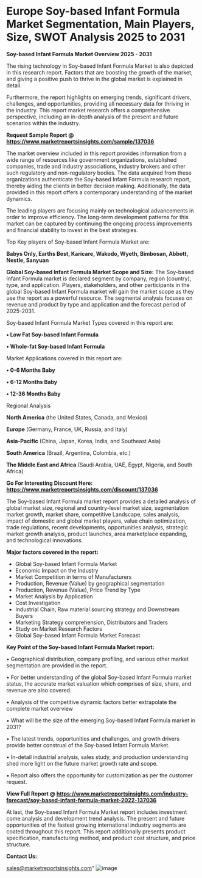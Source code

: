# Europe Soy-based Infant Formula Market Segmentation, Main Players, Size, SWOT Analysis 2025 to 2031

<Strong> Soy-based Infant Formula Market Overview 2025 - 2031</strong>

The rising technology in Soy-based Infant Formula Market is also depicted in this research report. Factors that are boosting the growth of the market, and giving a positive push to thrive in the global market is explained in detail.

Furthermore, the report highlights on emerging trends, significant drivers, challenges, and opportunities, providing all necessary data for thriving in the industry. This report market research offers a comprehensive perspective, including an in-depth analysis of the present and future scenarios within the industry.

<strong>Request Sample Report @ <a href=https://www.marketreportsinsights.com/sample/137036>https://www.marketreportsinsights.com/sample/137036</a></strong>

The market overview included in this report provides information from a wide range of resources like government organizations, established companies, trade and industry associations, industry brokers and other such regulatory and non-regulatory bodies. The data acquired from these organizations authenticate the Soy-based Infant Formula research report, thereby aiding the clients in better decision making. Additionally, the data provided in this report offers a contemporary understanding of the market dynamics.

The leading players are focusing mainly on technological advancements in order to improve efficiency. The long-term development patterns for this market can be captured by continuing the ongoing process improvements and financial stability to invest in the best strategies.

Top Key players of Soy-based Infant Formula Market are:

<strong>Babys Only, Earths Best, Karicare, Wakodo, Wyeth, Bimbosan, Abbott, Nestle, Sanyuan</strong>

<strong><b>Global Soy-based Infant Formula Market Scope and Size:</b></strong>
The Soy-based Infant Formula market is declared segment by company, region (country), type, and application. Players, stakeholders, and other participants in the global Soy-based Infant Formula market will gain the market scope as they use the report as a powerful resource. The segmental analysis focuses on revenue and product by type and application and the forecast period of 2025-2031.

Soy-based Infant Formula Market Types covered in this report are:

<strong>• Low Fat Soy-based Infant Formula

• Whole-fat Soy-based Infant Formula</strong>

Market Applications covered in this report are:

<strong>• 0-6 Months Baby

• 6-12 Months Baby

• 12-36 Months Baby</strong> 

Regional Analysis

<strong>North America</strong> (the United States, Canada, and Mexico)

<strong>Europe</strong> (Germany, France, UK, Russia, and Italy)

<strong>Asia-Pacific</strong> (China, Japan, Korea, India, and Southeast Asia)

<strong>South America</strong> (Brazil, Argentina, Colombia, etc.)

<strong>The Middle East and Africa</strong> (Saudi Arabia, UAE, Egypt, Nigeria, and South Africa)

<strong>Go For Interesting Discount Here: <a href=https://www.marketreportsinsights.com/discount/137036>https://www.marketreportsinsights.com/discount/137036</a></strong>

The Soy-based Infant Formula market report provides a detailed analysis of global market size, regional and country-level market size, segmentation market growth, market share, competitive Landscape, sales analysis, impact of domestic and global market players, value chain optimization, trade regulations, recent developments, opportunities analysis, strategic market growth analysis, product launches, area marketplace expanding, and technological innovations.

<strong><b>Major factors covered in the report:</b></strong>
<ul>
  <li>Global Soy-based Infant Formula Market </li>
  <li>Economic Impact on the Industry</li>
  <li>Market Competition in terms of Manufacturers</li>
  <li>Production, Revenue (Value) by geographical segmentation</li>
  <li>Production, Revenue (Value), Price Trend by Type</li>
  <li>Market Analysis by Application</li>
  <li>Cost Investigation</li>
  <li>Industrial Chain, Raw material sourcing strategy and Downstream Buyers</li>
  <li>Marketing Strategy comprehension, Distributors and Traders</li>
  <li>Study on Market Research Factors</li>
  <li>Global Soy-based Infant Formula Market Forecast</li>
</ul>

<strong><b>Key Point of the Soy-based Infant Formula Market report:</b></strong>

• Geographical distribution, company profiling, and various other market segmentation are provided in the report.

• For better understanding of the global Soy-based Infant Formula market status, the accurate market valuation which comprises of size, share, and revenue are also covered.

• Analysis of the competitive dynamic factors better extrapolate the complete market overview

• What will be the size of the emerging Soy-based Infant Formula market in 2031?

• The latest trends, opportunities and challenges, and growth drivers provide better construal of the Soy-based Infant Formula Market.

• In-detail industrial analysis, sales study, and production understanding shed more light on the future market growth rate and scope.

• Report also offers the opportunity for customization as per the customer request.

<strong><b>View Full Report @ <a href=https://www.marketreportsinsights.com/industry-forecast/soy-based-infant-formula-market-2022-137036>https://www.marketreportsinsights.com/industry-forecast/soy-based-infant-formula-market-2022-137036</a></b></strong>


At last, the Soy-based Infant Formula Market report includes investment come analysis and development trend analysis. The present and future opportunities of the fastest growing international industry segments are coated throughout this report. This report additionally presents product specification, manufacturing method, and product cost structure, and price structure.

<strong>Contact Us:</strong>

sales@marketreportsinsights.com"
![image](https://github.com/user-attachments/assets/276d2c3d-6972-46c6-b425-71aeb73002bb)
